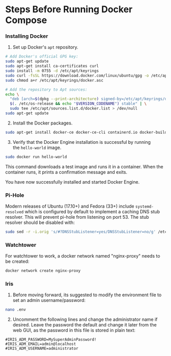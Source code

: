# Steps Before Running Docker Compose
### Installing Docker
1. Set up Docker's `apt` repository.
```bash
# Add Docker's official GPG key:
sudo apt-get update
sudo apt-get install ca-certificates curl
sudo install -m 0755 -d /etc/apt/keyrings
sudo curl -fsSL https://download.docker.com/linux/ubuntu/gpg -o /etc/apt/keyrings/docker.asc
sudo chmod a+r /etc/apt/keyrings/docker.asc

# Add the repository to Apt sources:
echo \
  "deb [arch=$(dpkg --print-architecture) signed-by=/etc/apt/keyrings/docker.asc] https://download.docker.com/linux/ubuntu \
  $(. /etc/os-release && echo "$VERSION_CODENAME") stable" | \
  sudo tee /etc/apt/sources.list.d/docker.list > /dev/null
sudo apt-get update
```
2. Install the Docker packages.
```bash
sudo apt-get install docker-ce docker-ce-cli containerd.io docker-buildx-plugin docker-compose-plugin
```
3. Verify that the Docker Engine installation is successful by running the `hello-world` image.
```bash
sudo docker run hello-world
```
This command downloads a test image and runs it in a container. When the container runs, it prints a confirmation message and exits.    

You have now successfully installed and started Docker Engine.
### Pi-Hole
Modern releases of Ubuntu (17.10+) and Fedora (33+) include `systemd-resolved` which is configured by default to implement a caching DNS stub resolver. This will prevent pi-hole from listening on port 53. The stub resolver should be disabled with: 
```bash
sudo sed -r -i.orig 's/#?DNSStubListener=yes/DNSStubListener=no/g' /etc/systemd/resolved.conf`
```
### Watchtower
For watchtower to work, a docker network named "nginx-proxy" needs to be created:
```bash
docker network create nginx-proxy
```

### Iris
1. Before moving forward, its suggested to modify the environment file to set an admin username/password:
```bash
nano .env
```
2. Uncomment the following lines and change the administrator name if desired. Leave the password the default and change it later from the web GUI, as the password in this file is stored in plain text:
```
#IRIS_ADM_PASSWORD=MySuperAdminPassword!
#IRIS_ADM_EMAIL=admin@localhost
#IRIS_ADM_USERNAME=administrator
```
